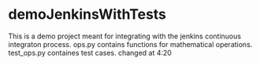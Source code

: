 # demoJenkinsWithTests
This is a demo project meant for integrating with the jenkins continuous integraton process.
ops.py contains functions for mathematical operations.
test_ops.py containes test cases.
changed at 4:20
